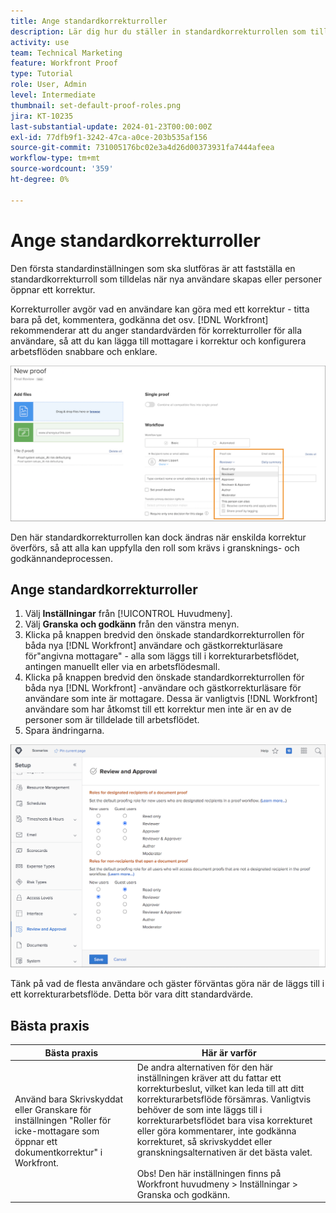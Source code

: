 ```yaml
---
title: Ange standardkorrekturroller
description: Lär dig hur du ställer in standardkorrekturrollen som tilldelas när nya användare skapas eller när andra öppnar ett korrektur.
activity: use
team: Technical Marketing
feature: Workfront Proof
type: Tutorial
role: User, Admin
level: Intermediate
thumbnail: set-default-proof-roles.png
jira: KT-10235
last-substantial-update: 2024-01-23T00:00:00Z
exl-id: 77dfb9f1-3242-47ca-a0ce-203b535af156
source-git-commit: 731005176bc02e3a4d26d00373931fa7444afeea
workflow-type: tm+mt
source-wordcount: '359'
ht-degree: 0%

---
```


# Ange standardkorrekturroller



Den första standardinställningen som ska slutföras är att fastställa en standardkorrekturroll som tilldelas när nya användare skapas eller personer öppnar ett korrektur.

Korrekturroller avgör vad en användare kan göra med ett korrektur - titta bara på det, kommentera, godkänna det osv. [!DNL Workfront] rekommenderar att du anger standardvärden för korrekturroller för alla användare, så att du kan lägga till mottagare i korrektur och konfigurera arbetsflöden snabbare och enklare.

![Du kan välja korrekturroller när du överför ett korrektur](assets/proof-system-setups-proof-role-example.png)

Den här standardkorrekturrollen kan dock ändras när enskilda korrektur överförs, så att alla kan uppfylla den roll som krävs i gransknings- och godkännandeprocessen.


## Ange standardkorrekturroller

1. Välj **Inställningar** från [!UICONTROL Huvudmeny].
1. Välj **Granska och godkänn** från den vänstra menyn.
1. Klicka på knappen bredvid den önskade standardkorrekturrollen för båda nya [!DNL Workfront] användare och gästkorrekturläsare för&quot;angivna mottagare&quot; - alla som läggs till i korrekturarbetsflödet, antingen manuellt eller via en arbetsflödesmall.
1. Klicka på knappen bredvid den önskade standardkorrekturrollen för båda nya [!DNL Workfront] -användare och gästkorrekturläsare för användare som inte är mottagare. Dessa är vanligtvis [!DNL Workfront] användare som har åtkomst till ett korrektur men inte är en av de personer som är tilldelade till arbetsflödet.
1. Spara ändringarna.

![Inställningar för granskning och godkännande i Workfront](assets/proof-system-setups-workfront-defaults.png)

Tänk på vad de flesta användare och gäster förväntas göra när de läggs till i ett korrekturarbetsflöde. Detta bör vara ditt standardvärde.

## Bästa praxis

| Bästa praxis | Här är varför |
|---|---|
| Använd bara Skrivskyddat eller Granskare för inställningen &quot;Roller för icke-mottagare som öppnar ett dokumentkorrektur&quot; i Workfront. | De andra alternativen för den här inställningen kräver att du fattar ett korrekturbeslut, vilket kan leda till att ditt korrekturarbetsflöde försämras. Vanligtvis behöver de som inte läggs till i korrekturarbetsflödet bara visa korrekturet eller göra kommentarer, inte godkänna korrekturet, så skrivskyddet eller granskningsalternativen är det bästa valet. <br> <br>Obs! Den här inställningen finns på Workfront huvudmeny > Inställningar > Granska och godkänn. |
